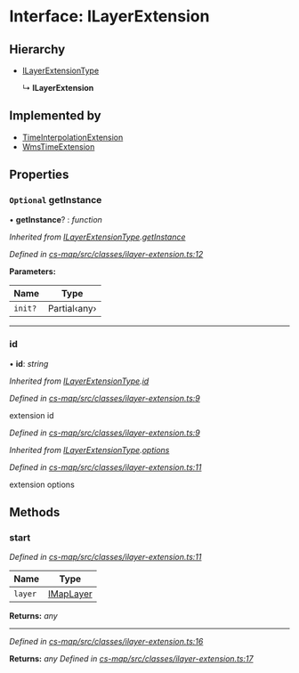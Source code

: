 # Interface: ILayerExtension

## Hierarchy

* [ILayerExtensionType](_cs_map_src_classes_ilayer_extension_.ilayerextensiontype.md)

  ↳ **ILayerExtension**

## Implemented by

* [TimeInterpolationExtension](../classes/_cs_map_src_extensions_time_interpolation_extension_.timeinterpolationextension.md)
* [WmsTimeExtension](../classes/_cs_map_src_extensions_wms_time_extension_.wmstimeextension.md)

## Properties

### `Optional` getInstance

• **getInstance**? : *function*

*Inherited from [ILayerExtensionType](_cs_map_src_classes_ilayer_extension_.ilayerextensiontype.md).[getInstance](_cs_map_src_classes_ilayer_extension_.ilayerextensiontype.md#optional-getinstance)*

*Defined in [cs-map/src/classes/ilayer-extension.ts:12](https://github.com/TNOCS/csnext/blob/99cbd46d/packages/cs-map/src/classes/ilayer-extension.ts#L12)*

**Parameters:**

Name | Type |
------ | ------ |
`init?` | Partial‹any› |

___

###  id

• **id**: *string*

*Inherited from [ILayerExtensionType](_cs_map_src_classes_ilayer_extension_.ilayerextensiontype.md).[id](_cs_map_src_classes_ilayer_extension_.ilayerextensiontype.md#id)*

*Defined in [cs-map/src/classes/ilayer-extension.ts:9](https://github.com/TNOCS/csnext/blob/99cbd46d/packages/cs-map/src/classes/ilayer-extension.ts#L9)*

extension id

*Defined in [cs-map/src/classes/ilayer-extension.ts:9](https://github.com/TNOCS/csnext/blob/99cbd46d/packages/cs-map/src/classes/ilayer-extension.ts#L9)*

*Inherited from [ILayerExtensionType](_cs_map_src_classes_ilayer_extension_.ilayerextensiontype.md).[options](_cs_map_src_classes_ilayer_extension_.ilayerextensiontype.md#optional-options)*

*Defined in [cs-map/src/classes/ilayer-extension.ts:11](https://github.com/TNOCS/csnext/blob/99cbd46d/packages/cs-map/src/classes/ilayer-extension.ts#L11)*

extension options

## Methods

###  start

*Defined in [cs-map/src/classes/ilayer-extension.ts:11](https://github.com/TNOCS/csnext/blob/99cbd46d/packages/cs-map/src/classes/ilayer-extension.ts#L11)*

Name | Type |
------ | ------ |
`layer` | [IMapLayer](_cs_map_src_classes_imap_layer_.imaplayer.md) |

**Returns:** *any*

___

*Defined in [cs-map/src/classes/ilayer-extension.ts:16](https://github.com/TNOCS/csnext/blob/99cbd46d/packages/cs-map/src/classes/ilayer-extension.ts#L16)*

**Returns:** *any*
*Defined in [cs-map/src/classes/ilayer-extension.ts:17](https://github.com/TNOCS/csnext/blob/99cbd46d/packages/cs-map/src/classes/ilayer-extension.ts#L17)*
